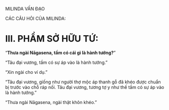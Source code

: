 MILINDA VẤN ĐẠO

CÁC CÂU HỎI CỦA MILINDA:

# III. PHẨM SỞ HỮU TỨ:

“**Thưa ngài Nāgasena, tầm có cái gì là hành tướng?**”

“Tâu đại vương, tầm có sự áp vào là hành tướng.”

“Xin ngài cho ví dụ.”

“Tâu đại vương, giống như người thợ mộc áp thanh gỗ đã khéo được chuẩn bị trước vào chỗ ráp nối. Tâu đại vương, tương tợ y như thế tầm có sự áp vào là hành tướng.”

“Thưa ngài Nāgasena, ngài thật khôn khéo.”
